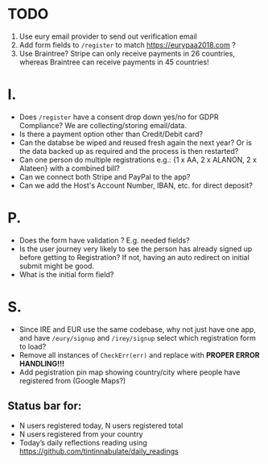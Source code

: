 # TODO
1. Use eury email provider to send out verification email
2. Add form fields to `/register` to match <https://eurypaa2018.com> ?
3. Use Braintree? Stripe can only receive payments in 26 countries, whereas Braintree can receive payments in 45 countries!

# I.

* Does `/register` have a consent drop down yes/no for GDPR Compliance? We are collecting/storing email/data.
* Is there a payment option other than Credit/Debit card?
* Can the databse be wiped and reused fresh again the next year? Or is the data backed up as required and the process is then restarted?
* Can one person do multiple registrations e.g.: {1 x AA, 2 x ALANON, 2 x Alateen} with a combined bill?
* Can we connect both Stripe and PayPal to the app?
* Can we add the Host's Account Number, IBAN, etc. for direct deposit?

# P.

* Does the form have validation ? E.g. needed fields?
* Is the user journey very likely to see the person has already signed up before getting to Registration? If not, having an auto redirect on initial submit might be good.
* What is the initial form field?

# S.

* Since IRE and EUR use the same codebase, why not just have one app, and have `/eury/signup` and `/irey/signup` select which registration form to load?
* Remove all instances of `CheckErr(err)` and replace with **PROPER ERROR HANDLING!!!**
* Add pegistration pin map showing country/city where people have registered from (Google Maps?)

## Status bar for:
* N users registered today, N users registered total 
* N users registered from your country
* Today’s daily reflections reading using <https://github.com/tintinnabulate/daily_readings>
